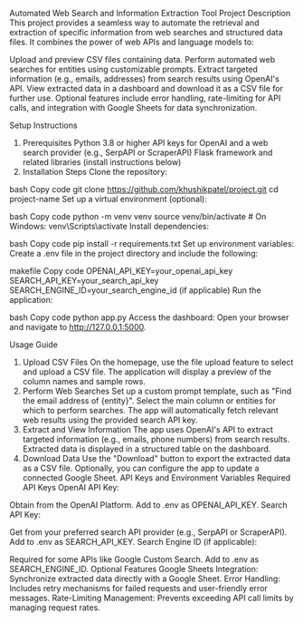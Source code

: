 Automated Web Search and Information Extraction Tool
Project Description
This project provides a seamless way to automate the retrieval and extraction of specific information from web searches and structured data files. It combines the power of web APIs and language models to:

Upload and preview CSV files containing data.
Perform automated web searches for entities using customizable prompts.
Extract targeted information (e.g., emails, addresses) from search results using OpenAI's API.
View extracted data in a dashboard and download it as a CSV file for further use.
Optional features include error handling, rate-limiting for API calls, and integration with Google Sheets for data synchronization.

Setup Instructions
1. Prerequisites
Python 3.8 or higher
API keys for OpenAI and a web search provider (e.g., SerpAPI or ScraperAPI)
Flask framework and related libraries (install instructions below)
2. Installation Steps
Clone the repository:

bash
Copy code
git clone https://github.com/khushikpatel/project.git
cd project-name
Set up a virtual environment (optional):

bash
Copy code
python -m venv venv
source venv/bin/activate   # On Windows: venv\Scripts\activate
Install dependencies:

bash
Copy code
pip install -r requirements.txt
Set up environment variables: Create a .env file in the project directory and include the following:

makefile
Copy code
OPENAI_API_KEY=your_openai_api_key
SEARCH_API_KEY=your_search_api_key
SEARCH_ENGINE_ID=your_search_engine_id (if applicable)
Run the application:

bash
Copy code
python app.py
Access the dashboard:
Open your browser and navigate to http://127.0.0.1:5000.

Usage Guide
1. Upload CSV Files
On the homepage, use the file upload feature to select and upload a CSV file.
The application will display a preview of the column names and sample rows.
2. Perform Web Searches
Set up a custom prompt template, such as "Find the email address of {entity}".
Select the main column or entities for which to perform searches.
The app will automatically fetch relevant web results using the provided search API key.
3. Extract and View Information
The app uses OpenAI's API to extract targeted information (e.g., emails, phone numbers) from search results.
Extracted data is displayed in a structured table on the dashboard.
4. Download Data
Use the "Download" button to export the extracted data as a CSV file.
Optionally, you can configure the app to update a connected Google Sheet.
API Keys and Environment Variables
Required API Keys
OpenAI API Key:

Obtain from the OpenAI Platform.
Add to .env as OPENAI_API_KEY.
Search API Key:

Get from your preferred search API provider (e.g., SerpAPI or ScraperAPI).
Add to .env as SEARCH_API_KEY.
Search Engine ID (if applicable):

Required for some APIs like Google Custom Search.
Add to .env as SEARCH_ENGINE_ID.
Optional Features
Google Sheets Integration: Synchronize extracted data directly with a Google Sheet.
Error Handling: Includes retry mechanisms for failed requests and user-friendly error messages.
Rate-Limiting Management: Prevents exceeding API call limits by managing request rates.